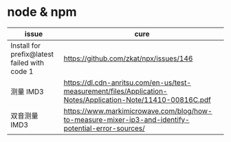 # node & npm
issue | cure
-|-
Install for prefix@latest failed with code 1 | https://github.com/zkat/npx/issues/146
测量 IMD3 | https://dl.cdn-anritsu.com/en-us/test-measurement/files/Application-Notes/Application-Note/11410-00816C.pdf
双音测量 IMD3 | https://www.markimicrowave.com/blog/how-to-measure-mixer-ip3-and-identify-potential-error-sources/
